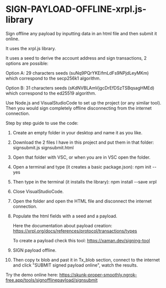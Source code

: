 # SIGN-PAYLOAD-OFFLINE-xrpl.js-library
Sign offline any payload by inputting data in an html file and then submit it online.

It uses the xrpl.js library. 

It uses a seed to derive the account address and sign transactions, 2 options are possible:

Option A: 29 characters seeds (suNq9PQrYKEifmLdFs9NPjdLeyMKm) which correspond to the secp256k1 algorithm.

Option B: 31 characters seeds (sKdNVBLAmVjgcDrEfDSzTSBqsagHMEd) which correspond to the ed25519 algorithm.

Use Node.js and VisualStudioCode to set up the project (or any similar tool). Then you would sign completely offline disconnecting from the internet connection. 

Step by step guide to use the code:

1) Create an empty folder in your desktop and name it as you like.

2) Download the 2 files I have in this project and put them in that folder: signsubmit.js signsubmit.html

3) Open that folder with VSC, or when you are in VSC open the folder.

4) Open a terminal and type (it creates a basic package.json): npm init --yes

5) Then type in the terminal (it installs the library): npm install --save xrpl

6) Close VisualStudioCode.

7) Open the folder and open the HTML file and disconnect the internet connection.

8) Populate the html fields with a seed and a payload.
   
   Here the documentation about payload creation:
   https://xrpl.org/docs/references/protocol/transactions/types
   
   To create a payload check this tool:
   https://xaman.dev/signing-tool
   
10) SIGN payload offline.

11) Then copy tx blob and past it in Tx_blob section, connect to the internet and click "SUBMIT signed payload online", watch the results.

Try the demo online here: https://skunk-proper-smoothly.ngrok-free.app/tools/signofflinepayload/signsubmit

